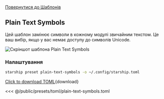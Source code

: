 [Повернутися до Шаблонів](./#plain-text-symbols)

## Plain Text Symbols

Цей шаблон замінює символи в кожному модулі звичайним текстом. Це ваш вибір, якщо у вас немає доступу до символів Unicode.

![Скріншот шаблона Plain Text Symbols](/presets/img/plain-text-symbols.png)

### Налаштування

```sh
starship preset plain-text-symbols -o ~/.config/starship.toml
```

[Click to download TOML](/presets/toml/plain-text-symbols.toml){download}

<<< @/public/presets/toml/plain-text-symbols.toml
